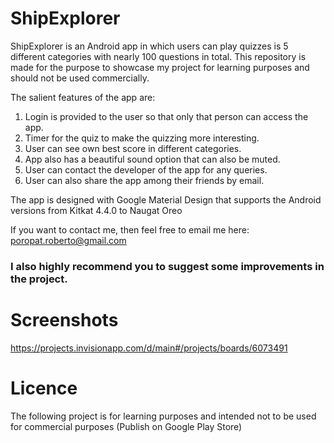 # ShipExplorer
ShipExplorer is an Android app in which users can play quizzes is 5 different categories with nearly 100 questions in total.
This repository is made for the purpose to showcase my project for learning purposes and should not be used commercially.

The salient features of the app are:
   1. Login is provided to the user so that only that person can access the app.
   2. Timer for the quiz to make the quizzing more interesting.
   3. User can see own best score in different categories.
   4. App also has a beautiful sound option that can also be muted.
   5. User can contact the developer of the app for any queries.
   6. User can also share the app among their friends by email.
   
The app is designed with Google Material Design that supports the Android versions from Kitkat 4.4.0 to Naugat Oreo 

If you want to contact me, then feel free to email me here: poropat.roberto@gmail.com

### **I also highly recommend you to suggest some improvements in the project.**

# Screenshots

https://projects.invisionapp.com/d/main#/projects/boards/6073491

# Licence
The following project is for learning purposes and intended not to be used for commercial purposes (Publish on Google Play Store)
